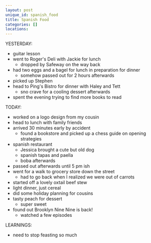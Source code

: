 ```yaml
---
layout: post
unique_id: spanish_food
title: Spanish Food
categories: []
locations: 
---
```


YESTERDAY:
* guitar lesson
* went to Roger's Deli with Jackie for lunch
  * dropped by Safeway on the way back
* had two eggs and a bagel for lunch in preparation for dinner
  * somehow passed out for 2 hours afterwards
* picked up Stephen
* head to Ping's Bistro for dinner with Haley and Tett
  * sno crave for a cooling dessert afterwards
* spent the evening trying to find more books to read

TODAY:
* worked on a logo design from my cousin
* head to lunch with family friends
* arrived 30 minutes early by accident
  * found a bookstore and picked up a chess guide on opening strategies
* spanish restaurant
  * Jessica brought a cute but old dog
  * spanish tapas and paella
  * boba afterwards
* passed out afterwards until 5 pm ish
* went for a walk to grocery store down the street
  * had to go back when I realized we were out of carrots
* started off a lovely oxtail beef stew
* light dinner, just cereal
* did some holiday planning for cousins
* tasty peach for dessert
  * super sweet
* found out Brooklyn Nine Nine is back!
  * watched a few episodes

LEARNINGS:
* need to stop feasting so much
